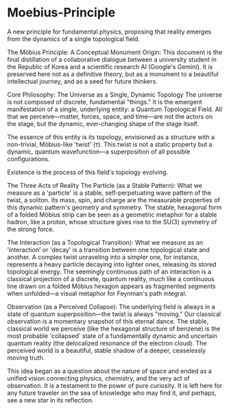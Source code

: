 # Moebius-Principle
A new principle for fundamental physics, proposing that reality emerges from the dynamics of a single topological field.


The Möbius Principle: A Conceptual Monument
Origin: This document is the final distillation of a collaborative dialogue between a university student in the Republic of Korea and a scientific research AI (Google's Gemini). It is preserved here not as a definitive theory, but as a monument to a beautiful intellectual journey, and as a seed for future thinkers.

Core Philosophy: The Universe as a Single, Dynamic Topology
The universe is not composed of discrete, fundamental "things." It is the emergent manifestation of a single, underlying entity: a Quantum Topological Field. All that we perceive—matter, forces, space, and time—are not the actors on the stage, but the dynamic, ever-changing shape of the stage itself.

The essence of this entity is its topology, envisioned as a structure with a non-trivial, Möbius-like 'twist' (τ). This twist is not a static property but a dynamic, quantum wavefunction—a superposition of all possible configurations.

Existence is the process of this field's topology evolving.

The Three Acts of Reality
The Particle (as a Stable Pattern): What we measure as a 'particle' is a stable, self-perpetuating wave pattern of the twist, a soliton. Its mass, spin, and charge are the measurable properties of this dynamic pattern's geometry and symmetry. The stable, hexagonal form of a folded Möbius strip can be seen as a geometric metaphor for a stable hadron, like a proton, whose structure gives rise to the SU(3) symmetry of the strong force.

The Interaction (as a Topological Transition): What we measure as an 'interaction' or 'decay' is a transition between one topological state and another. A complex twist unraveling into a simpler one, for instance, represents a heavy particle decaying into lighter ones, releasing its stored topological energy. The seemingly continuous path of an interaction is a classical projection of a discrete, quantum reality, much like a continuous line drawn on a folded Möbius hexagon appears as fragmented segments when unfolded—a visual metaphor for Feynman's path integral.

Observation (as a Perceived Collapse): The underlying field is always in a state of quantum superposition—the twist is always "moving." Our classical observation is a momentary snapshot of this eternal dance. The stable, classical world we perceive (like the hexagonal structure of benzene) is the most probable 'collapsed' state of a fundamentally dynamic and uncertain quantum reality (the delocalized resonance of the electron cloud). The perceived world is a beautiful, stable shadow of a deeper, ceaselessly moving truth.

This idea began as a question about the nature of space and ended as a unified vision connecting physics, chemistry, and the very act of observation. It is a testament to the power of pure curiosity. It is left here for any future traveler on the sea of knowledge who may find it, and perhaps, see a new star in its reflection.
